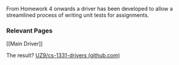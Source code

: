 From Homework 4 onwards a driver has been developed to allow a streamlined process of writing unit tests for assignments.

### Relevant Pages
[[Main Driver]]

The result?  [UZ9/cs-1331-drivers (github.com)](https://github.com/UZ9/cs-1331-drivers/)


